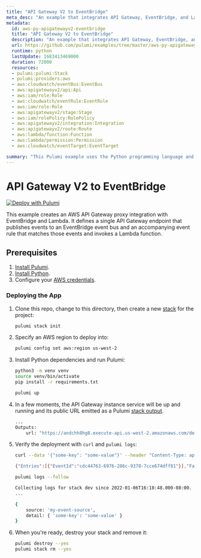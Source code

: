 ```yaml
---
title: "API Gateway V2 to EventBridge"
meta_desc: "An example that integrates API Gateway, EventBridge, and Lambda."
metadata:
  id: aws-py-apigatewayv2-eventbridge
  title: "API Gateway V2 to EventBridge"
  description: "An example that integrates API Gateway, EventBridge, and Lambda."
  url: https://github.com/pulumi/examples/tree/master/aws-py-apigatewayv2-eventbridge
  runtime: python
  lastUpdate: 1683413469000
  duration: 72000
  resources:
  - pulumi:pulumi:Stack
  - pulumi:providers:aws
  - aws:cloudwatch/eventBus:EventBus
  - aws:apigatewayv2/api:Api
  - aws:iam/role:Role
  - aws:cloudwatch/eventRule:EventRule
  - aws:iam/role:Role
  - aws:apigatewayv2/stage:Stage
  - aws:iam/rolePolicy:RolePolicy
  - aws:apigatewayv2/integration:Integration
  - aws:apigatewayv2/route:Route
  - aws:lambda/function:Function
  - aws:lambda/permission:Permission
  - aws:cloudwatch/eventTarget:EventTarget

summary: "This Pulumi example uses the Python programming language and the AWS cloud provider to deploy an API Gateway v2 webhook endpoint, an EventBridge event bus, and an AWS Lambda handler to handle events sent to the webhook. It services a general cloud-computing use case with code that creates resources in the AWS cloud, sets up an event bus, and handles events triggered by the endpoint when triggered."
---
```


# API Gateway V2 to EventBridge

[![Deploy with Pulumi](https://get.pulumi.com/new/button.svg)](https://app.pulumi.com/new?template=https://github.com/pulumi/examples/tree/master/aws-py-apigatewayv2-eventbridge)

This example creates an AWS API Gateway proxy integration with EventBridge and Lambda. It defines a single API Gateway endpoint that publishes events to an EventBridge event bus and an accompanying event rule that matches those events and invokes a Lambda function.

## Prerequisites

1. [Install Pulumi](https://www.pulumi.com/docs/get-started/install/).
1. [Install Python](https://www.pulumi.com/docs/intro/languages/python/).
1. Configure your [AWS credentials](https://www.pulumi.com/docs/intro/cloud-providers/aws/setup/).

### Deploying the App

1. Clone this repo, change to this directory, then create a new [stack](https://www.pulumi.com/docs/intro/concepts/stack/) for the project:

    ```bash
    pulumi stack init
    ```

1. Specify an AWS region to deploy into:

    ```bash
    pulumi config set aws:region us-west-2
    ```

1. Install Python dependencies and run Pulumi:

    ```bash
    python3 -m venv venv
    source venv/bin/activate
    pip install -r requirements.txt

    pulumi up
    ```

1. In a few moments, the API Gateway instance service will be up and running and its public URL emitted as a Pulumi [stack output](https://www.pulumi.com/docs/intro/concepts/stack/#outputs).

    ```bash
    ...
    Outputs:
        url: "https://andchh8hg8.execute-api.us-west-2.amazonaws.com/dev"
    ```

1. Verify the deployment with `curl` and `pulumi logs`:

    ```bash
    curl --data '{"some-key": "some-value"}' --header "Content-Type: application/json" "$(pulumi stack output url)/uploads"

    {"Entries":[{"EventId":"cdc44763-6976-286c-9378-7cce674dff81"}],"FailedEntryCount":0}
    ```

    ```bash
    pulumi logs --follow

    Collecting logs for stack dev since 2022-01-06T16:18:48.000-08:00.
    ...

    {
        source: 'my-event-source',
        detail: { 'some-key': 'some-value' }
    }
    ```

1. When you're ready, destroy your stack and remove it:

    ```bash
    pulumi destroy --yes
    pulumi stack rm --yes
    ```

